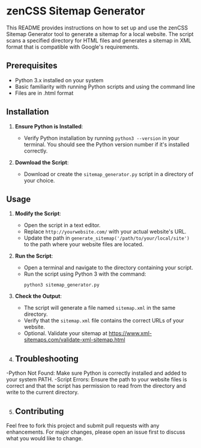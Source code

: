 # zenCSS Sitemap Generator 

This README provides instructions on how to set up and use the zenCSS Sitemap Generator tool to generate a sitemap for a local website. The script scans a specified directory for HTML files and generates a sitemap in XML format that is compatible with Google's requirements.

## Prerequisites

- Python 3.x installed on your system
- Basic familiarity with running Python scripts and using the command line
- Files are in .html format

## Installation

1. **Ensure Python is Installed**:
   - Verify Python installation by running `python3 --version` in your terminal. You should see the Python version number if it's installed correctly.

2. **Download the Script**:
   - Download or create the `sitemap_generator.py` script in a directory of your choice.

## Usage

1. **Modify the Script**:
   - Open the script in a text editor.
   - Replace `http://yourwebsite.com/` with your actual website's URL.
   - Update the path in `generate_sitemap('/path/to/your/local/site')` to the path where your website files are located.

2. **Run the Script**:
   - Open a terminal and navigate to the directory containing your script.
   - Run the script using Python 3 with the command:
     ```
     python3 sitemap_generator.py
     ```

3. **Check the Output**:
   - The script will generate a file named `sitemap.xml` in the same directory.
   - Verify that the `sitemap.xml` file contains the correct URLs of your website.
   - Optional. Validate your sitemap at https://www.xml-sitemaps.com/validate-xml-sitemap.html


4. ## Troubleshooting
-Python Not Found: Make sure Python is correctly installed and added to your system PATH.
-Script Errors: Ensure the path to your website files is correct and that the script has permission to read from the directory and write to the current directory.

5. ## Contributing
Feel free to fork this project and submit pull requests with any enhancements. For major changes, please open an issue first to discuss what you would like to change.